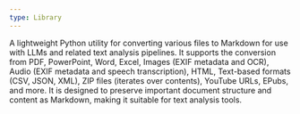```yaml
---
type: Library
---
```


A lightweight Python utility for converting various files to Markdown for use with LLMs and related text analysis pipelines. It supports the conversion from PDF, PowerPoint, Word, Excel, Images (EXIF metadata and OCR), Audio (EXIF metadata and speech transcription), HTML, Text-based formats (CSV, JSON, XML), ZIP files (iterates over contents), YouTube URLs, EPubs, and more. It is designed to preserve important document structure and content as Markdown, making it suitable for text analysis tools.
